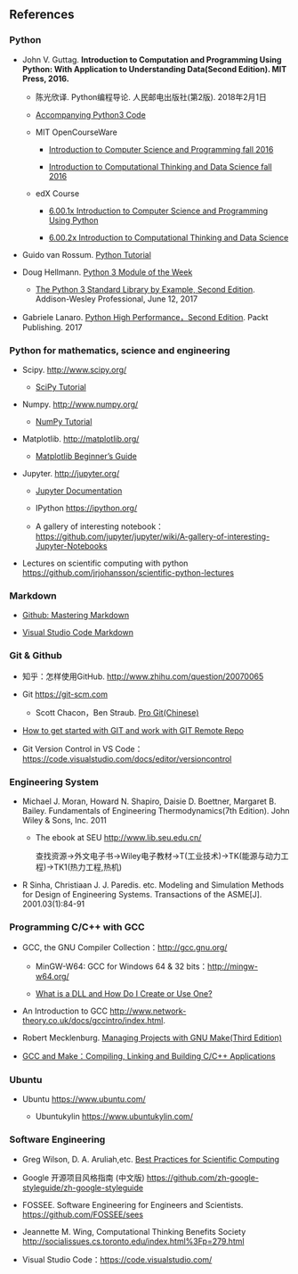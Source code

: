 
## References

### Python

*  John V. Guttag. **Introduction to Computation and Programming Using Python: With Application to Understanding Data(Second Edition). MIT Press, 2016.**

   * 陈光欣译. Python编程导论.  人民邮电出版社(第2版). 2018年2月1日

   * [Accompanying Python3 Code](https://mitpress.mit.edu/books/introduction-computation-and-programming-using-python-second-edition)

   * MIT OpenCourseWare
   
       * [Introduction to Computer Science and Programming fall 2016](https://ocw.mit.edu/courses/electrical-engineering-and-computer-science/6-0001-introduction-to-computer-science-and-programming-in-python-fall-2016//)

       * [Introduction to Computational Thinking and Data Science fall 2016](https://ocw.mit.edu/courses/electrical-engineering-and-computer-science/6-0002-introduction-to-computational-thinking-and-data-science-fall-2016/)

   * edX Course
         
     * [6.00.1x Introduction to Computer Science and Programming Using Python](https://www.edx.org/course/introduction-to-computer-science-and-programming-using-python0)

     * [6.00.2x Introduction to Computational Thinking and Data Science](https://www.edx.org/course/introduction-computational-thinking-data-mitx-6-00-2x-7)
   
* Guido van Rossum. [Python Tutorial](https://docs.python.org/tutorial/index.html)

* Doug Hellmann. [Python 3 Module of the Week](https://pymotw.com/3/)
  
  * [The Python 3 Standard Library by Example, Second Edition](https://my.safaribooksonline.com/book/programming/python/9780134291154). Addison-Wesley Professional, June 12, 2017

* Gabriele Lanaro. [Python High Performance，Second Edition](https://github.com/PacktPublishing/Python-High-Performance-Second-Edition). Packt Publishing. 2017

### Python for mathematics, science and engineering

* Scipy. http://www.scipy.org/

   * [SciPy Tutorial]( https://docs.scipy.org/doc/scipy/reference/tutorial/index.html)
  
* Numpy. http://www.numpy.org/ 

   * [NumPy Tutorial](https://docs.scipy.org/doc/numpy/user/quickstart.html)
  
* Matplotlib.  http://matplotlib.org/
  
   * [Matplotlib Beginner’s Guide](https://matplotlib.org/users/beginner.html)

* Jupyter. http://jupyter.org/
    
   * [Jupyter Documentation](http://jupyter.readthedocs.org/en/latest/)
    
   * IPython https://ipython.org/
    
   * A gallery of interesting notebook： https://github.com/jupyter/jupyter/wiki/A-gallery-of-interesting-Jupyter-Notebooks

* Lectures on scientific computing with python https://github.com/jrjohansson/scientific-python-lectures 

### Markdown

* [Github: Mastering Markdown](https://guides.github.com/features/mastering-markdown/)

* [Visual Studio Code Markdown](https://code.visualstudio.com/docs/languages/markdown/)

### Git & Github

* 知乎：怎样使用GitHub. http://www.zhihu.com/question/20070065

* Git https://git-scm.com

   * Scott Chacon，Ben Straub. [Pro Git(Chinese)](https://git-scm.com/book/zh/v1/)

* [How to get started with GIT and work with GIT Remote Repo](http://www3.ntu.edu.sg/home/ehchua/programming/howto/Git_HowTo.html)
  
* Git Version Control in VS Code：https://code.visualstudio.com/docs/editor/versioncontrol

### Engineering System

* Michael J. Moran, Howard N. Shapiro, Daisie D. Boettner, Margaret B. Bailey. Fundamentals of Engineering Thermodynamics(7th Edition). John Wiley & Sons, Inc. 2011
   
   * The ebook at SEU http://www.lib.seu.edu.cn/

     查找资源->外文电子书->Wiley电子教材->T(工业技术)->TK(能源与动力工程)->TK1(热力工程,热机)

* R Sinha, Christiaan J. J. Paredis. etc. Modeling and Simulation Methods for Design of Engineering Systems. Transactions of the ASME[J]. 2001.03(1):84-91

### Programming C/C++ with GCC

* GCC, the GNU Compiler Collection：http://gcc.gnu.org/

   * MinGW-W64: GCC for Windows 64 & 32 bits：http://mingw-w64.org/

   * [What is a DLL and How Do I Create or Use One?](http://www.mingw.org/wiki/DLL)

* An Introduction to GCC  http://www.network-theory.co.uk/docs/gccintro/index.html.

* Robert Mecklenburg. [Managing Projects with GNU Make(Third Edition)](https://www.oreilly.com/openbook/make3/book/index.html)

* [GCC and Make：Compiling, Linking and Building C/C++ Applications](http://www3.ntu.edu.sg/home/ehchua/programming/cpp/gcc_make.html)

### Ubuntu

* Ubuntu https://www.ubuntu.com/

  * Ubuntukylin https://www.ubuntukylin.com/

### Software Engineering

* Greg Wilson, D. A. Aruliah,etc. [Best Practices for Scientific Computing](http://journals.plos.org/plosbiology/article?id=10.1371/journal.pbio.1001745)

* Google 开源项目风格指南 (中文版) https://github.com/zh-google-styleguide/zh-google-styleguide

* FOSSEE. Software Engineering for Engineers and Scientists. https://github.com/FOSSEE/sees

* Jeannette M. Wing, Computational Thinking Benefits Society http://socialissues.cs.toronto.edu/index.html%3Fp=279.html

* Visual Studio Code：https://code.visualstudio.com/ 
